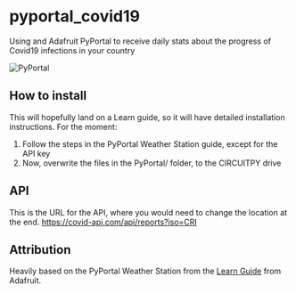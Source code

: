 # pyportal_covid19
Using and Adafruit PyPortal to receive daily stats about the progress of Covid19 infections in your country

![PyPortal](imgs/PyPortal.JPG)

## How to install

This will hopefully land on a Learn guide, so it will have detailed installation instructions. For the moment:

1. Follow the steps in the PyPortal Weather Station guide, except for the API key
2. Now, overwrite the files in the PyPortal/ folder, to the CIRCUITPY drive


## API

This is the URL for the API, where you would need to change the location at the end.
https://covid-api.com/api/reports?iso=CRI


## Attribution

Heavily based on the PyPortal Weather Station from the [Learn Guide](https://learn.adafruit.com/pyportal-weather-station) from Adafruit.
